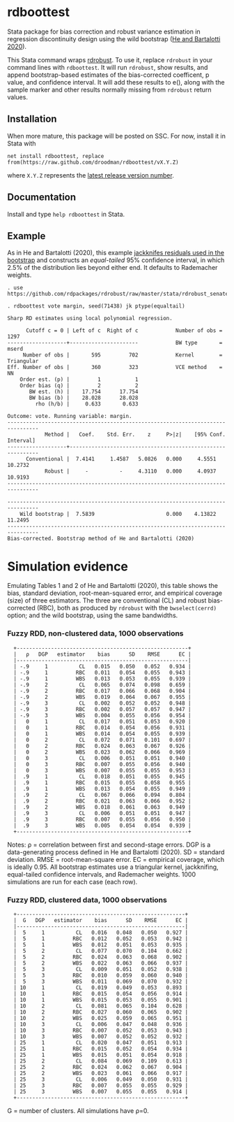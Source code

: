 # rdboottest
Stata package for bias correction and robust variance estimation in regression discontinuity design using the wild bootstrap ([He and Bartalotti 2020](https://doi.org/10.1093/ectj/utaa002)).

This Stata command wraps [rdrobust](https://github.com/rdpackages/rdrobust). To use it, replace `rdrobust` in your command lines with
`rdboottest`. It will run `rdrobust`, show results, and append bootstrap-based estimates of the bias-corrected coefficent, p value,
and confidence interval. It will add these results to e(), along with the sample marker and other results normally missing from `rdrobust`
return values.

## Installation
When more mature, this package will be posted on SSC. For now, install it in Stata with
```
net install rdboottest, replace from(https://raw.github.com/droodman/rdboottest/vX.Y.Z)
```
where `X.Y.Z` represents the [latest release version number](https://github.com/droodman/rdboottest/releases).

## Documentation
Install and type `help rdboottest` in Stata.

## Example
As in He and Bartalotti (2020), this example [jackknifes residuals used in the bootstrap](https://onlinelibrary.wiley.com/doi/full/10.1002/jae.2969) and constructs an _equal-tailed_ 95% confidence interval, in which 2.5% of the distribution lies beyond either end. It defaults to Rademacher weights.
```
. use https://github.com/rdpackages/rdrobust/raw/master/stata/rdrobust_senate

. rdboottest vote margin, seed(71438) jk ptype(equaltail)

Sharp RD estimates using local polynomial regression.

      Cutoff c = 0 | Left of c  Right of c            Number of obs =       1297
-------------------+----------------------            BW type       =      mserd
     Number of obs |       595         702            Kernel        = Triangular
Eff. Number of obs |       360         323            VCE method    =         NN
    Order est. (p) |         1           1
    Order bias (q) |         2           2
       BW est. (h) |    17.754      17.754
       BW bias (b) |    28.028      28.028
         rho (h/b) |     0.633       0.633

Outcome: vote. Running variable: margin.
--------------------------------------------------------------------------------
            Method |   Coef.    Std. Err.    z     P>|z|    [95% Conf. Interval]
-------------------+------------------------------------------------------------
      Conventional |  7.4141     1.4587   5.0826   0.000     4.5551      10.2732
            Robust |     -          -     4.3110   0.000     4.0937      10.9193
--------------------------------------------------------------------------------

--------------------------------------------------------------------------------
    Wild bootstrap |  7.5839                       0.000    4.13822      11.2495
--------------------------------------------------------------------------------
Bias-corrected. Bootstrap method of He and Bartalotti (2020)
```

# Simulation evidence
Emulating Tables 1 and 2 of He and Bartalotti (2020), this table shows the bias, standard deviation, root-mean-squared error,
and empirical coverage (size) of three estimators. The three are conventional (CL) and robust bias-corrected (RBC), both as produced
by `rdrobust` with the `bwselect(cerrd)` option; and the wild bootstrap, using the same bandwidths.


### Fuzzy RDD, non-clustered data, 1000 observations
```
  +-------------------------------------------------------+
  |   ρ   DGP   estimator    bias      SD    RMSE      EC |
  |-------------------------------------------------------|
  | -.9     1          CL   0.015   0.050   0.052   0.934 |
  | -.9     1         RBC   0.011   0.054   0.055   0.943 |
  | -.9     1         WBS   0.013   0.053   0.055   0.939 |
  | -.9     2          CL   0.065   0.074   0.098   0.659 |
  | -.9     2         RBC   0.017   0.066   0.068   0.904 |
  | -.9     2         WBS   0.019   0.064   0.067   0.955 |
  | -.9     3          CL   0.002   0.052   0.052   0.948 |
  | -.9     3         RBC   0.002   0.057   0.057   0.947 |
  | -.9     3         WBS   0.004   0.055   0.056   0.954 |
  |   0     1          CL   0.017   0.051   0.053   0.920 |
  |   0     1         RBC   0.014   0.054   0.056   0.931 |
  |   0     1         WBS   0.014   0.054   0.055   0.939 |
  |   0     2          CL   0.072   0.071   0.101   0.697 |
  |   0     2         RBC   0.024   0.063   0.067   0.926 |
  |   0     2         WBS   0.023   0.062   0.066   0.969 |
  |   0     3          CL   0.006   0.051   0.051   0.940 |
  |   0     3         RBC   0.007   0.055   0.056   0.940 |
  |   0     3         WBS   0.007   0.055   0.055   0.953 |
  |  .9     1          CL   0.018   0.051   0.055   0.945 |
  |  .9     1         RBC   0.015   0.055   0.058   0.955 |
  |  .9     1         WBS   0.013   0.054   0.055   0.949 |
  |  .9     2          CL   0.067   0.066   0.094   0.804 |
  |  .9     2         RBC   0.021   0.063   0.066   0.952 |
  |  .9     2         WBS   0.018   0.061   0.063   0.949 |
  |  .9     3          CL   0.006   0.051   0.051   0.947 |
  |  .9     3         RBC   0.007   0.055   0.056   0.950 |
  |  .9     3         WBS   0.005   0.054   0.054   0.939 |
  +-------------------------------------------------------+
```
Notes: ρ = correlation between first and second-stage errors. DGP is a data-generating process defined in He and Bartalotti (2020).
SD = standard deviation. RMSE = root-mean-square error. EC = empirical coverage, which is ideally 0.95. All bootstrap estimates use a
triangular kernel, jackknifing, equal-tailed confidence intervals, and Rademacher weights. 1000 simulations are run for each case (each row).

### Fuzzy RDD, clustered data, 1000 observations

```
  +------------------------------------------------------+
  |  G   DGP   estimator    bias      SD    RMSE      EC |
  |------------------------------------------------------|
  |  5     1          CL   0.016   0.048   0.050   0.927 |
  |  5     1         RBC   0.012   0.052   0.053   0.942 |
  |  5     1         WBS   0.012   0.051   0.053   0.935 |
  |  5     2          CL   0.077   0.070   0.104   0.662 |
  |  5     2         RBC   0.024   0.063   0.068   0.902 |
  |  5     2         WBS   0.022   0.063   0.066   0.937 |
  |  5     3          CL   0.009   0.051   0.052   0.938 |
  |  5     3         RBC   0.010   0.059   0.060   0.940 |
  |  5     3         WBS   0.011   0.069   0.070   0.932 |
  | 10     1          CL   0.019   0.049   0.053   0.893 |
  | 10     1         RBC   0.015   0.054   0.056   0.914 |
  | 10     1         WBS   0.015   0.053   0.055   0.901 |
  | 10     2          CL   0.081   0.065   0.104   0.628 |
  | 10     2         RBC   0.027   0.060   0.065   0.902 |
  | 10     2         WBS   0.025   0.059   0.065   0.951 |
  | 10     3          CL   0.006   0.047   0.048   0.936 |
  | 10     3         RBC   0.007   0.052   0.053   0.943 |
  | 10     3         WBS   0.007   0.052   0.052   0.932 |
  | 25     1          CL   0.020   0.047   0.051   0.913 |
  | 25     1         RBC   0.015   0.052   0.054   0.934 |
  | 25     1         WBS   0.015   0.051   0.054   0.918 |
  | 25     2          CL   0.084   0.069   0.109   0.613 |
  | 25     2         RBC   0.024   0.062   0.067   0.904 |
  | 25     2         WBS   0.023   0.061   0.066   0.917 |
  | 25     3          CL   0.006   0.049   0.050   0.931 |
  | 25     3         RBC   0.007   0.055   0.055   0.929 |
  | 25     3         WBS   0.007   0.055   0.055   0.914 |
  +------------------------------------------------------+
```
G = number of clusters. All simulations have ρ=0.

